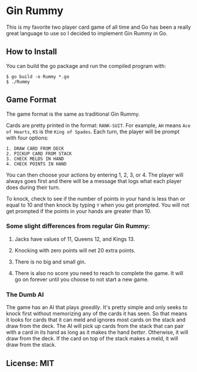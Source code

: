 # Gin Rummy

This is my favorite two player card game of all time and Go has been a really great language to use so I decided to implement Gin Rummy in Go.

## How to Install

You can build the go package and run the compiled program with:

```
$ go build -o Rummy *.go
$ ./Rummy
```

## Game Format

The game format is the same as traditional Gin Rummy.

Cards are pretty printed in the format: `RANK-SUIT`. For example, `AH` means `Ace of Hearts`, `KS` is the `King of Spades`. Each turn, the player will be prompt with four options:

```
1. DRAW CARD FROM DECK
2. PICKUP CARD FROM STACK
3. CHECK MELDS IN HAND
4. CHECK POINTS IN HAND
```

You can then choose your actions by entering 1, 2, 3, or 4. The player will always goes first and there will be a message that logs what each player does during their turn.

To knock, check to see if the number of points in your hand is less than or equal to 10 and then knock by typing `Y` when you get prompted. You will not get prompted if the points in your hands are greater than 10.

### Some slight differences from regular Gin Rummy:

1. Jacks have values of 11, Queens 12, and Kings 13.

2. Knocking with zero points will net 20 extra points.

3. There is no big and small gin.

4. There is also no score you need to reach to complete the game. It will go on forever until you choose to not start a new game.

### The Dumb AI

The game has an AI that plays *greedily*. It's pretty simple and only seeks to knock first without memorizing any of the cards it has seen. So that means it looks for cards that it can meld and ignores most cards on the stack and draw from the deck. The AI will pick up cards from the stack that can pair with a card in its hand as long as it makes the hand *better*. Otherwise, it will draw from the deck. If the card on top of the stack makes a meld, it will draw from the stack.

## License: MIT
